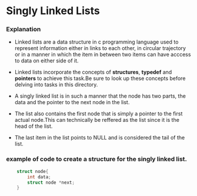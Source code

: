 # Singly Linked Lists

### Explanation

- Linked lists are a data structure in c programming language used to represent information either in links to each other, in circular trajectory or in a manner in which the item in between two items can have acccess to data on either side of it.

- Linked lists incorporate the concepts of __structures__, __typedef__ and __pointers__ to achieve this task.Be sure to look up these concepts before delving into tasks in this directory.

- A singly linked list is in such a manner that the node has two parts, the data and the pointer to the next node in the list.

- The list also contains the first node that is simply a pointer to the first actual node.This can technically be reffered as the list since it is the head of the list.

- The last item in the list points to NULL and is considered the tail of the list.

### example of code to create a structure for the singly linked list.

```c
	struct node{
		int data;
		struct node *next;
	}
```
